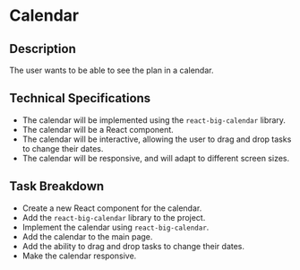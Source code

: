 # Calendar

## Description

The user wants to be able to see the plan in a calendar.

## Technical Specifications

- The calendar will be implemented using the `react-big-calendar` library.
- The calendar will be a React component.
- The calendar will be interactive, allowing the user to drag and drop tasks to change their dates.
- The calendar will be responsive, and will adapt to different screen sizes.

## Task Breakdown

- Create a new React component for the calendar.
- Add the `react-big-calendar` library to the project.
- Implement the calendar using `react-big-calendar`.
- Add the calendar to the main page.
- Add the ability to drag and drop tasks to change their dates.
- Make the calendar responsive.
